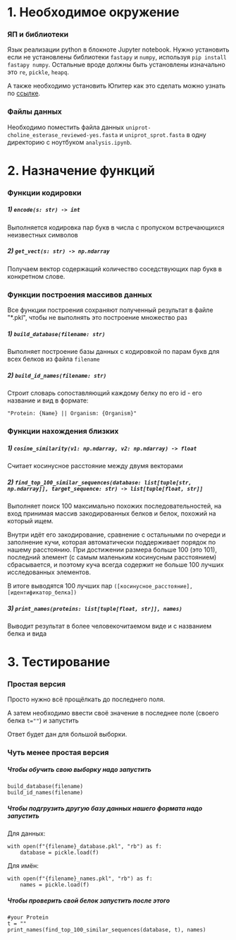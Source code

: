 # 1. Необходимое окружение
### ЯП и библиотеки 
Язык реализации python в блокноте Jupyter notebook. Нужно установить если не установлены библиотеки `fastapy` и `numpy`, используя `pip install fastapy numpy`. 
Остальные вроде должны быть установлены изначально это `re`, `pickle`, `heapq`. 

А также необходимо установить Юпитер как это сделать можно узнать по [ссылке](https://habr.com/ru/articles/859812/).

### Файлы данных
Необходимо поместить файла данных `uniprot-choline_esterase_reviewed-yes.fasta` и `uniprot_sprot.fasta` в одну директорию с ноутбуком `analysis.ipynb`.

# 2. Назначение функций
### Функции кодировки
##### 1) `encode(s: str) -> int`
Выполняется кодировка пар букв в числа с пропуском встречающихся неизвестных символов 

##### 2) `get_vect(s: str) -> np.ndarray`
Получаем вектор содержащий количество соседствующих пар букв в конкретном слове.

### Функции построения массивов данных
Все функции построения сохраняют полученный результат в файле "*.pkl", чтобы не выполнять это построение множество раз
##### 1) `build_database(filename: str)`
Выполняет построение базы данных с кодировкой по парам букв для всех белков из файла `filename`

##### 2) `build_id_names(filename: str)`
Строит словарь сопоставляющий каждому белку по его id - его название и вид в формате:

`"Protein: {Name} || Organism: {Organism}"`

### Функции нахождения близких
##### 1) `cosine_similarity(v1: np.ndarray, v2: np.ndarray) -> float`
Считает косинусное расстояние между двумя векторами

##### 2) `find_top_100_similar_sequences(database: list[tuple[str, np.ndarray]], target_sequence: str) -> list[tuple[float, str]]`
Выполняет поиск 100 максимально похожих последовательностей, на вход принимая массив закодированных белков и белок, похожий на который ищем.

Внутри идёт его закодирование, сравнение с остальными по очереди и заполнение кучи, которая автоматически поддерживает порядок по нашему расстоянию.
При достижении размера больше 100 (это 101), последний элемент (с самым маленьким косинусным расстоянием) сбрасывается, 
и поэтому куча всегда содержит не больше 100 лучших исследованных элементов.

В итоге выводятся 100 лучших пар `([косинусное_расстояние], [идентификатор_белка])`

##### 3) `print_names(proteins: list[tuple[float, str]], names)`
Выводит результат в более человекочитаемом виде и с названием белка и вида

# 3. Тестирование
### Простая версия
Просто нужно всё прощёлкать до последнего поля.

А затем необходимо ввести своё значение в последнее поле (своего белка `t=""`) и запустить

Ответ будет дан для большой выборки. 

### Чуть менее простая версия
##### Чтобы обучить свою выборку надо запустить
```filename = "uniprot_sprot.fasta"
build_database(filename)
build_id_names(filename)
```

##### Чтобы подгрузить другую базу данных нашего формата надо запустить
Для данных:
```
with open(f"{filename}_database.pkl", "rb") as f:
    database = pickle.load(f)
```
Для имён:
```
with open(f"{filename}_names.pkl", "rb") as f:
    names = pickle.load(f)
```

##### Чтобы проверить свой белок запустить после этого
```
#your Protein
t = ""
print_names(find_top_100_similar_sequences(database, t), names)
```
